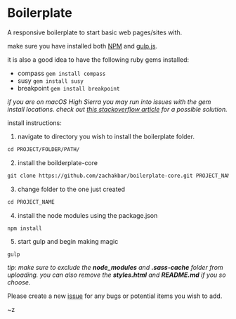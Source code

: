 # Boilerplate

A responsive boilerplate to start basic web pages/sites with.

make sure you have installed both [NPM](https://www.npmjs.com/get-npm) and [gulp.js](https://gulpjs.com/).

it is also a good idea to have the following ruby gems installed:
- compass ``` gem install compass ```
- susy ``` gem install susy ```
- breakpoint ``` gem install breakpoint ```

_if you are on macOS High Sierra you may run into issues with the gem install locations. check out [this stackoverflow article](https://stackoverflow.com/questions/46511870/doesnt-compile-scss-after-update-osx-to-10-13-macos-high-sierra) for a possible solution._

install instructions:
1. navigate to directory you wish to install the boilerplate folder.
```html
cd PROJECT/FOLDER/PATH/
```
2. install the boilderplate-core
```html
git clone https://github.com/zachakbar/boilerplate-core.git PROJECT_NAME
```
3. change folder to the one just created
```html
cd PROJECT_NAME
```
4. install the node modules using the package.json
```html
npm install
```
5. start gulp and begin making magic
```
gulp
```

_tip: make sure to exclude the **node_modules** and **.sass-cache** folder from uploading. you can also remove the **styles.html** and **README.md** if you so choose._

Please create a new [issue](https://github.com/zachakbar/boilerplate-core/issues) for any bugs or potential items you wish to add.

~z
